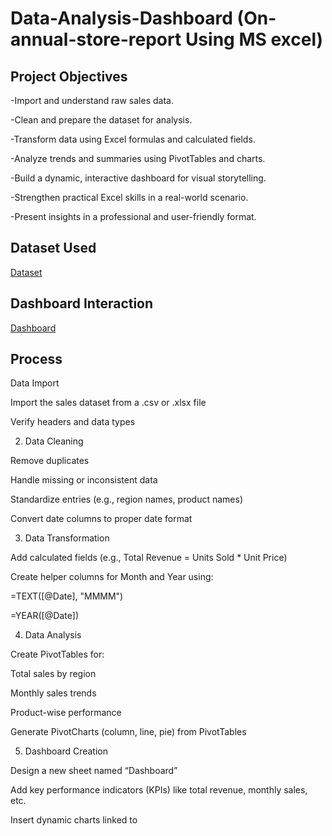 # Data-Analysis-Dashboard (On-annual-store-report Using MS excel)
## Project Objectives
-Import and understand raw sales data.

-Clean and prepare the dataset for analysis.

-Transform data using Excel formulas and calculated fields.

-Analyze trends and summaries using PivotTables and charts.

-Build a dynamic, interactive dashboard for visual storytelling.

-Strengthen practical Excel skills in a real-world scenario.

-Present insights in a professional and user-friendly format.
## Dataset Used 
 <a href="https://github.com/darshant15/Data-Analysis-Dashboard-On-annual-store-report-/blob/main/Store%20Data%20Analysis%20(1).xlsx">Dataset</a>
## Dashboard Interaction 
<a href="https://github.com/darshant15/Data-Analysis-Dashboard-On-annual-store-report-/blob/main/dashbroad.png">Dashboard</a>
## Process
 Data Import

Import the sales dataset from a .csv or .xlsx file

Verify headers and data types


2. Data Cleaning

Remove duplicates

Handle missing or inconsistent data

Standardize entries (e.g., region names, product names)

Convert date columns to proper date format


3. Data Transformation

Add calculated fields (e.g., Total Revenue = Units Sold * Unit Price)

Create helper columns for Month and Year using:

=TEXT([@Date], "MMMM")

=YEAR([@Date])



4. Data Analysis

Create PivotTables for:

Total sales by region

Monthly sales trends

Product-wise performance


Generate PivotCharts (column, line, pie) from PivotTables


5. Dashboard Creation

Design a new sheet named “Dashboard”

Add key performance indicators (KPIs) like total revenue, monthly sales, etc.

Insert dynamic charts linked to
